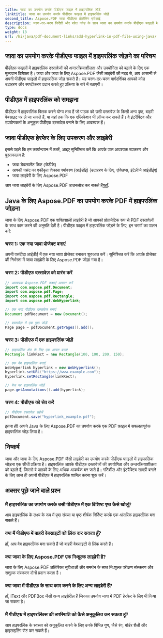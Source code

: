```yaml
---
title: जावा का उपयोग करके पीडीएफ फाइल में हाइपरलिंक जोड़ें
linktitle: जावा का उपयोग करके पीडीएफ फाइल में हाइपरलिंक जोड़ें
second_title: Aspose.PDF जावा पीडीएफ प्रोसेसिंग एपीआई
description: चरण-दर-चरण निर्देशों और स्रोत कोड के साथ जावा का उपयोग करके पीडीएफ फाइलों में हाइपरलिंक जोड़ने का तरीका जानें। अन्तरक्रियाशीलता के साथ अपने पीडीएफ दस्तावेजों को बेहतर बनाएं।
type: docs
weight: 13
url: /hi/java/pdf-document-links/add-hyperlink-in-pdf-file-using-java/
---
```


## जावा का उपयोग करके पीडीएफ फाइल में हाइपरलिंक जोड़ने का परिचय

पीडीएफ फाइलों में हाइपरलिंक दस्तावेजों की अन्तरक्रियाशीलता और उपयोगिता को बढ़ाने के लिए एक मूल्यवान विशेषता है। जावा और जावा के लिए Aspose.PDF जैसी लाइब्रेरी की मदद से, आप आसानी से अपनी पीडीएफ फाइलों में हाइपरलिंक जोड़ सकते हैं। यह चरण-दर-चरण मार्गदर्शिका आपको कोड उदाहरण और स्पष्टीकरण प्रदान करते हुए प्रक्रिया के बारे में बताएगी।

## पीडीएफ़ में हाइपरलिंक को समझना

पीडीएफ में हाइपरलिंक क्लिक करने योग्य तत्व हैं जो पाठक को उसी दस्तावेज़ के किसी अन्य पृष्ठ, बाहरी वेबसाइट पर ले जा सकते हैं, या यहां तक कि एक एप्लिकेशन भी लॉन्च कर सकते हैं। वे इंटरैक्टिव और उपयोगकर्ता के अनुकूल पीडीएफ दस्तावेज़ बनाने के लिए आवश्यक हैं।

## जावा पीडीएफ हेरफेर के लिए उपकरण और लाइब्रेरी

इससे पहले कि हम कार्यान्वयन में उतरें, आइए सुनिश्चित करें कि आपके पास आवश्यक उपकरण और पुस्तकालय हैं:

- जावा डेवलपमेंट किट (जेडीके)
- आपकी पसंद का एकीकृत विकास पर्यावरण (आईडीई) (उदाहरण के लिए, एक्लिप्स, इंटेलीजे आईडीईए)
- जावा लाइब्रेरी के लिए Aspose.PDF

 आप जावा लाइब्रेरी के लिए Aspose.PDF डाउनलोड कर सकते हैं[यहाँ](https://releases.aspose.com/pdf/java/).

## Java के लिए Aspose.PDF का उपयोग करके PDF में हाइपरलिंक जोड़ना

जावा के लिए Aspose.PDF एक शक्तिशाली लाइब्रेरी है जो आपको प्रोग्रामेटिक रूप से PDF दस्तावेज़ों के साथ काम करने की अनुमति देती है। पीडीएफ फाइल में हाइपरलिंक जोड़ने के लिए, इन चरणों का पालन करें:

### चरण 1: एक नया जावा प्रोजेक्ट बनाएं

अपनी पसंदीदा आईडीई में एक नया जावा प्रोजेक्ट बनाकर शुरुआत करें। सुनिश्चित करें कि आपके प्रोजेक्ट की निर्भरता में जावा लाइब्रेरी के लिए Aspose.PDF जोड़ा गया है।

### चरण 2: पीडीएफ दस्तावेज़ को प्रारंभ करें

```java
// आवश्यक Aspose.PDF कक्षाएं आयात करें
import com.aspose.pdf.Document;
import com.aspose.pdf.Page;
import com.aspose.pdf.Rectangle;
import com.aspose.pdf.WebHyperlink;

// एक नया पीडीएफ दस्तावेज़ बनाएं
Document pdfDocument = new Document();

// दस्तावेज़ में एक पृष्ठ जोड़ें
Page page = pdfDocument.getPages().add();
```

### चरण 3: पीडीएफ में एक हाइपरलिंक जोड़ें

```java
// हाइपरलिंक क्षेत्र के लिए एक आयत बनाएं
Rectangle linkRect = new Rectangle(100, 100, 200, 150);

// एक वेब हाइपरलिंक बनाएं
WebHyperlink hyperlink = new WebHyperlink();
hyperlink.setURL("https://www.example.com");
hyperlink.setRectangle(linkRect);

// पेज पर हाइपरलिंक जोड़ें
page.getAnnotations().add(hyperlink);
```

### चरण 4: पीडीएफ को सेव करें

```java
// पीडीएफ दस्तावेज़ सहेजें
pdfDocument.save("hyperlink_example.pdf");
```

इतना ही! आपने Java के लिए Aspose.PDF का उपयोग करके एक PDF फ़ाइल में सफलतापूर्वक हाइपरलिंक जोड़ लिया है।

## निष्कर्ष

जावा और जावा के लिए Aspose.PDF जैसी लाइब्रेरी का उपयोग करके पीडीएफ फाइलों में हाइपरलिंक जोड़ना एक सीधी प्रक्रिया है। हाइपरलिंक आपके पीडीएफ दस्तावेजों की उपयोगिता और अन्तरक्रियाशीलता को बढ़ाते हैं, जिससे वे पाठकों के लिए अधिक आकर्षक बन जाते हैं। गतिशील और इंटरैक्टिव सामग्री बनाने के लिए आज ही अपनी पीडीएफ में हाइपरलिंक शामिल करना शुरू करें।

## अक्सर पूछे जाने वाले प्रश्न

### मैं हाइपरलिंक का उपयोग करके उसी पीडीएफ में एक विशिष्ट पृष्ठ कैसे खोलूं?

आप हाइपरलिंक के लक्ष्य के रूप में पृष्ठ संख्या या पृष्ठ शीर्षक निर्दिष्ट करके एक आंतरिक हाइपरलिंक बना सकते हैं।

### क्या मैं पीडीएफ में बाहरी वेबसाइटों को लिंक कर सकता हूँ?

हाँ, आप वेब हाइपरलिंक बना सकते हैं जो बाहरी वेबसाइटों से लिंक करते हैं।

### क्या जावा के लिए Aspose.PDF एक निःशुल्क लाइब्रेरी है?

जावा के लिए Aspose.PDF अतिरिक्त सुविधाओं और समर्थन के साथ नि:शुल्क परीक्षण संस्करण और सशुल्क संस्करण दोनों प्रदान करता है।

### क्या जावा में पीडीएफ़ के साथ काम करने के लिए अन्य लाइब्रेरी हैं?

हाँ, iText और PDFBox जैसी अन्य लाइब्रेरीज़ हैं जिनका उपयोग जावा में PDF हेरफेर के लिए भी किया जा सकता है।

### मैं पीडीएफ में हाइपरलिंक्स की उपस्थिति को कैसे अनुकूलित कर सकता हूं?

आप हाइपरलिंक के स्वरूप को अनुकूलित करने के लिए उनके विभिन्न गुण, जैसे रंग, बॉर्डर शैली और हाइलाइटिंग सेट कर सकते हैं।